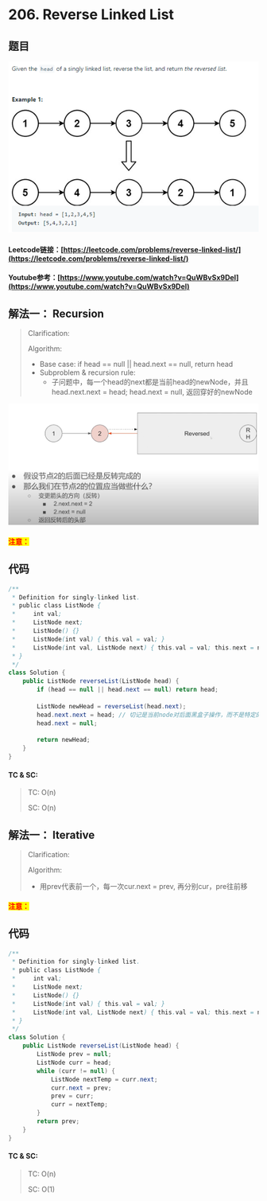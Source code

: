 # 206. Reverse Linked List

## 题目

![](<../../.gitbook/assets/image (80).png>)

#### Leetcode链接：[https://leetcode.com/problems/reverse-linked-list/](https://leetcode.com/problems/reverse-linked-list/)

#### Youtube参考：[https://www.youtube.com/watch?v=QuWBvSx9DeI](https://www.youtube.com/watch?v=QuWBvSx9DeI)

## 解法一： Recursion

> Clarification:&#x20;
>
> Algorithm:&#x20;
>
> * Base case: if head == null || head.next == null, return head
> * Subproblem & recursion rule:
>   * 子问题中，每一个head的next都是当前head的newNode，并且head.next.next = head; head.next = null, 返回穿好的newNode

![](<../../.gitbook/assets/image (136) (2).png>)

#### <mark style="color:red;">注意：</mark>

## 代码

```java
/**
 * Definition for singly-linked list.
 * public class ListNode {
 *     int val;
 *     ListNode next;
 *     ListNode() {}
 *     ListNode(int val) { this.val = val; }
 *     ListNode(int val, ListNode next) { this.val = val; this.next = next; }
 * }
 */
class Solution {
    public ListNode reverseList(ListNode head) {
        if (head == null || head.next == null) return head;
        
        ListNode newHead = reverseList(head.next);
        head.next.next = head; // 切记是当前node对后面黑盒子操作，而不是特定的node
        head.next = null;
        
        return newHead;
    }
}
```

#### TC & SC:&#x20;

> TC: O(n)
>
> SC: O(n)



## 解法一： **Iterative**

> Clarification:&#x20;
>
> Algorithm:&#x20;
>
> * 用prev代表前一个，每一次cur.next = prev, 再分别cur，pre往前移

#### <mark style="color:red;">注意：</mark>

## 代码

```java
/**
 * Definition for singly-linked list.
 * public class ListNode {
 *     int val;
 *     ListNode next;
 *     ListNode() {}
 *     ListNode(int val) { this.val = val; }
 *     ListNode(int val, ListNode next) { this.val = val; this.next = next; }
 * }
 */
class Solution {
    public ListNode reverseList(ListNode head) {
        ListNode prev = null;
        ListNode curr = head;
        while (curr != null) {
            ListNode nextTemp = curr.next;
            curr.next = prev;
            prev = curr;
            curr = nextTemp;
        }
        return prev;
    }
}
```

#### TC & SC:&#x20;

> TC: O(n)
>
> SC: O(1)
